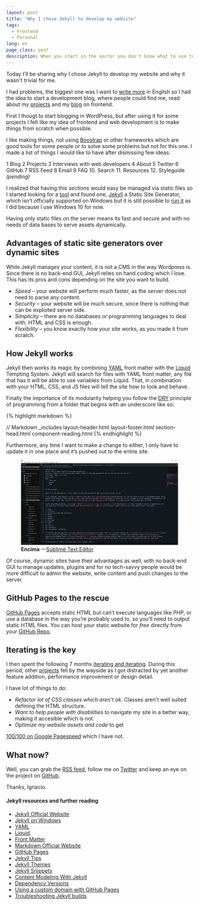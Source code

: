 ```yaml
---
layout: post
title: "Why I chose Jekyll to develop my website"
tags:
  - Frontend
  - Personal
lang: en
page_class: post
description: When you start in the sector you don't know what to use to create your projects... There are so many different tools that you go crazy! It happened to me, I didn't know if to use a WordPress, to do everything by hand without help... So I decided on Jekyll.
---
```


Today I'll be sharing why I chose Jekyll to develop my website and why it wasn't trivial for me.

I had problems, the biggest one was I want to <a class="link link--special" href="/2015/11/25/hello-world/">write more</a> in English so I had the idea to start a development blog, where people could find me, read about my <a class="link link--special" href="/projects/">projects</a> and my <a class="link link--special" href="/blog/">blog</a> on frontend.

First I thougt to start blogging in WordPress, but after using it for some projects I felt like my idea of frontend and web development is to make things from scratch when possible.

I like making things, not using <a class="link link--special" href="http://getbootstrap.com/" target="_blank" rel="noopener noreferrer">Boostrap</a> or other frameworks which are good tools for some people or to solve some problems but not for this one. I made a list of things I would like to have after dismissing few ideas:

1 Blog
2 Projects
3 Interviews with web developers
4 About
5 Twitter
6 GitHub
7 RSS Feed
8 Email
9 FAQ
10. Search
11. Resources
12. Styleguide _(pending)_

I realized that having this _sections_ would easy be managed via static files so I started looking for a <a class="link link--special" href="https://www.staticgen.com" target="_blank" rel="noopener noreferrer">tool</a> and found one, <a class="link link--special" href="https://jekyllrb.com" target="_blank" rel="noopener noreferrer">Jekyll</a> a Static Site Generator, which isn’t officially supported on Windows but it is still possible to <a class="link link--special" href="http://jekyll-windows.juthilo.com/" target="_blank" rel="noopener noreferrer">run it</a> as I did because I use Windows 10 for now.

Having only static files on the server means its fast and secure and with no needs of data bases to serve assets dynamically.

## Advantages of static site generators over dynamic sites

While Jekyll manages your content, it is not a CMS in the way Wordpress is. Since there is no back-end GUI, Jekyll relies on hand coding which I love. This has its pros and cons depending on the site you want to build.

- _Speed_ – your website will perform much faster, as the server does not need to parse any content.
- _Security_ – your website will be much secure, since there is nothing that can be exploited server side.
- _Simplicity_ – there are no databases or programming languages to deal with. HTML and CSS is enough.
- _Flexibility_ – you know exactly how your site works, as you made it from scratch.

## How Jekyll works

Jekyll then works its magic by combining <a class="link link--special" href="http://yaml.org" target="_blank" rel="noopener noreferrer">YAML</a> front matter with the <a class="link link--special" href="https://shopify.github.io/liquid" target="_blank" rel="noopener noreferrer">Liquid</a> Tempting System. Jekyll will search for files with YAML front matter, any file that has it will be able to use variables from Liquid. That, in combination with your HTML, CSS, and JS files will tell the site how to look and behave.

Finally the importance of its modularity helping you follow the <a class="link link--special" href="https://en.wikipedia.org/wiki/Don%27t_repeat_yourself" target="_blank" rel="noopener noreferrer">DRY</a> principle of programming from a folder that begins with an underscore like so:

{% highlight markdown %}

// Markdown
_includes
    layout-header.html
    layout-footer.html
    section-head.html
    component-reading.html
{% endhighlight %}

Furthermore, any time I want to make a change to either, I only have to update it in one place and it’s pushed out to the entire site.

<figure class="picture">
    <img src="/assets/images/post-sublimetext-2.jpg" alt="Sublime Text's editor screenshot.">
    <figcaption class="caption">
        <b title="encima">Encima</b>
        &mdash;<a class="link link--special" href="/assets/images/post-sublimetext-2--fullscreen.jpg" target="_blank" rel="noopener noreferrer">Sublime Text Editor</a>
    </figcaption>
</figure>

Of course, dynamic sites have their advantages as well, with no back-end GUI tu manage updates, plugins and for no tech-savvy people would be more difficult to admin the website, write content and push changes to the server.

## GitHub Pages to the rescue

<a class="link link--special" href="https://pages.github.com" target="_blank" rel="noopener noreferrer">GitHub Pages</a> accepts static HTML but can’t execute languages like PHP, or use a database in the way you’re probably used to, so you’ll need to output static HTML files. You can host your static website for _free_ directly from your <a class="link link--special" href="{{ site.github }}/ignaciodenuevo.github.io" target="_blank" rel="noopener noreferrer">GitHub Repo</a>.

## Iterating is the key

I then spent the following 7 months <a class="link link--special" href="{{ site.github }}/ignaciodenuevo.github.io/commits" target="_blank" rel="noopener noreferrer">iterating and iterating</a>. During this period, other <a class="link link--special" href="/projects/">projects</a> fell by the wayside as I got distracted by yet another feature addition, performance improvement or design detail.

I have lot of things to do:

- _Refactor lot of CSS classes which aren't ok_. Classes aren't well suited defining the HTML structure.
- _Want to help people with disabilities_ to navigate my site in a better way, making it accesible which is not.
- _Optimize my website assets and code_ to get

<a class="link link--special" href="https://developers.google.com/speed/pagespeed/insights/?url=http%3A%2F%2Fignaciodenuevo.com&tab=desktop" target="_blank" rel="noopener noreferrer">100/100 on Google Pagespeed</a> which I have not.

## What now?

Well, you can grab the <a class="link link--special" href="/feed.xml">RSS feed</a>, follow me on <a class="link link--special" href="{{ site.twitter }}" target="_blank" rel="noopener noreferrer me">Twitter</a> and keep an eye on the project on <a class="link link--special" href="{{ site.github }}/ignaciodenuevo.github.io" target="_blank" rel="noopener noreferrer">GitHub</a>.

Thanks, Ignacio.

<div class="related">
    <h4 class="related__title">Jekyll resources and further reading</h4>
    <ul class="related__list">
        <li><a class="link link--special" href="http://jekyllrb.com" target="_blank" rel="noopener noreferrer">Jekyll Official Website</a></li>
        <li><a class="link link--special" href="http://jekyll-windows.juthilo.com" target="_blank" rel="noopener noreferrer">Jekyll on Windows</a></li>
        <li><a class="link link--special" href="http://yaml.org" target="_blank" rel="noopener noreferrer">YAML</a></li>
        <li><a class="link link--special" href="https://shopify.github.io/liquid" target="_blank" rel="noopener noreferrer">Liquid</a></li>
        <li><a class="link link--special" href="https://docs.cloudcannon.com/editing/front-matter" target="_blank" rel="noopener noreferrer">Front Matter</a></li>
        <li><a class="link link--special" href="http://daringfireball.net/projects/markdown" target="_blank" rel="noopener noreferrer">Markdown Official Website</a></li>
        <li><a class="link link--special" href="https://pages.github.com" target="_blank" rel="noopener noreferrer">GitHub Pages</a></li>
        <li><a class="link link--special" href="http://jekyll.tips" target="_blank" rel="noopener noreferrer">Jekyll Tips</a></li>
        <li><a class="link link--special" href="http://jekyllthemes.org" target="_blank" rel="noopener noreferrer">Jekyll Themes</a></li>
        <li><a class="link link--special" href="http://jekyllsnippets.com/" target="_blank" rel="noopener noreferrer">Jekyll Snippets</a></li>
        <li><a class="link link--special" href="https://www.smashingmagazine.com/2016/02/content-modeling-with-jekyll" target="_blank" rel="noopener noreferrer">Content Modeling With Jekyll</a></li>
        <li><a class="link link--special" href="https://pages.github.com/versions" target="_blank" rel="noopener noreferrer">Dependency Versions</a></li>
        <li><a class="link link--special" href="https://help.github.com/articles/using-a-custom-domain-with-github-pages" target="_blank" rel="noopener noreferrer">Using a custom domain with GitHub Pages</a></li>
        <li><a class="link link--special" href="https://help.github.com/articles/troubleshooting-jekyll-builds" target="_blank" rel="noopener noreferrer">Troubleshooting Jekyll builds</a></li>
    </ul>
</div>
